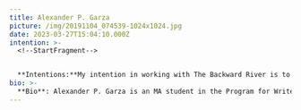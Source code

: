 ```yaml
---
title: Alexander P. Garza
picture: /img/20191104_074539-1024x1024.jpg
date: 2023-03-27T15:04:10.000Z
intention: >-
  <!--StartFragment-->


  **Intentions:**My intention in working with The Backward River is to collaborate with a team of like-minded individuals who care about environmental justice. My main goal working with the team is to help develop and maintain this website to bring awareness of available research, tools, and events to foster connections between The Backward River and partners, organizations, and policy influencers. It’s exciting to be part of a team that reaches out to local communities and organizations to make real change. One of the reasons I began working in web development was because it used both my artistic and my marketing skills. It is highly satisfying to use these skills with a team passionate about making environmental and social changes.
bio: >-
  **Bio**: Alexander P. Garza is an MA student in the Program for Writers at University of Illinois – Chicago, focusing on poetry and fiction. Alex holds a BA in Sociology from Texas A&M University and a Strategic MBA in Marketing from University of Houston – Victoria. His interests include the immigrant experience, ekphrasis, mental health, and folklore. His work has appeared in*Star*Line, Toyon, Indianapolis Review*, and others. He was awarded first-runner up for the Latinx Health Poetry Project with the*Latino Caucus for Public Health*. He was awarded the 2019 Dark Poetry Scholarship Award by the*Horror Writers Association*. His poetry was selected and read at the Contemporary Arts Museum of Houston and was commissioned by the Museum of Fine Arts Houston and Tintero Projects for work inspired by their Latin American Exhibit: Play and Grief. In addition to being a former Contributing Editor for Broadway World, Alex has worked on and offstage at the Alley Theatre, Houston Grand Opera, Main Street Theater, and Mildred’s Umbrella Theatre Company in Houston, TX. Visit his website atalexanderpgarza.com.
---
```

